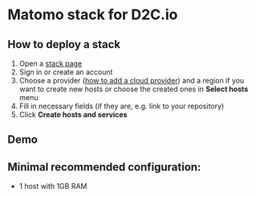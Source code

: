 # Matomo stack for D2C.io

## How to deploy a stack

1. Open a [stack page](https://panel.d2c.io/?import=https://github.com/d2cio/matomo-stack/archive/master.zip)
2. Sign in or create an account
3. Choose a provider ([how to add a cloud provider](https://docs.d2c.io/getting-started/cloud-providers/)) and a region if you want to create new hosts or choose the created ones in **Select hosts** menu
3. Fill in necessary fields (if they are, e.g. link to your repository)
4. Click **Create hosts and services**

## Demo

<!-- ![How to deploy a stack](https://raw.githubusercontent.com/mastappl/images/master/faveo.gif) -->

## Minimal recommended configuration:

- 1 host with 1GB RAM
